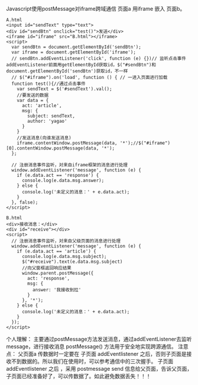 Javascript使用postMessage对iframe跨域通信
页面a 用iframe 嵌入 页面b。


```
A.html
<input id="sendText" type="text">
<div id="sendBtn" onclick="test()">发送</div>
<iframe id="iframe" src="B.html"></iframe>
<script>
  var sendBtn = document.getElementById('sendBtn');
  var iframe = document.getElementById('iframe');
  // sendBtn.addEventListener('click', function (e) {})// 监听点击事件 addEventListener前面用getElementById获取id，$("#sendBtn")和document.getElementById('sendBtn')获取id，不一样
  // $("#iframe").on('load', function () { // 一进入页面进行加载
  function test(){//通过点击事件
    var sendText = $('#sendText').val();
    //要发送的数据
    var data = {
      act: 'article',
      msg: {
        subject: sendText,
        author: 'yagao'
      }
    }
    //发送消息(向谁发送消息)
    iframe.contentWindow.postMessage(data, '*');//$("#iframe")[0].contentWindow.postMessage(data, '*');
  };

  // 注册消息事件监听，对来自iframe框架的消息进行处理
  window.addEventListener('message', function (e) {
    if (e.data.act == 'response') {
      console.log(e.data.msg.answer);
    } else {
      console.log('未定义的消息：' + e.data.act);
    }
  }, false);
</script>
```
```
B.html
<div>接收消息：</div>
<div id="receive"></div>
<script>
  // 注册消息事件监听，对来自父级页面的消息进行处理
  window.addEventListener('message', function (e) {
    if (e.data.act == 'article') {
      console.log(e.data.msg.subject);
      $("#receive").text(e.data.msg.subject)
      //向父窗框返回响应结果
      window.parent.postMessage({
        act: 'response',
        msg: {
          answer: '我接收到拉'
        }
      }, '*');
    } else {
      console.log('未定义的消息：' + e.data.act);
    }
  });
</script>
```

个人理解：
主要通过postMessage方法发送消息，通过addEventListener去监听message，进行接收消息
postMessage() 方法用于安全地实现跨源通信。
注意点：
父页面a 传数据时一定要在 子页面 addEventlistener 之后，否则子页面是接收不到数据的。所以我们在使用时，可以参考通信中的三次握手。 子页面addEventlistener 之后 ，采用 postmessage send 信息给父页面，告诉父页面，子页面已经准备好了，可以传数据了。如此避免数据丢失！！！

